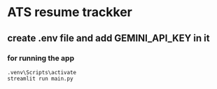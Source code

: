 # ATS resume trackker

## create .env file and add GEMINI_API_KEY in it

### for running the app 
```
.venv\Scripts\activate
streamlit run main.py
```

